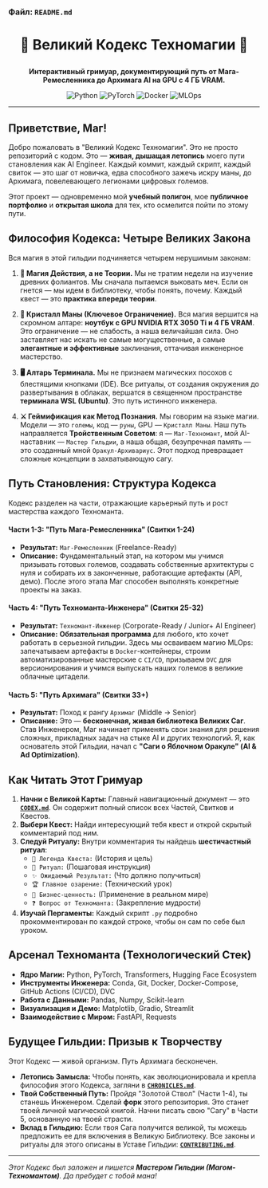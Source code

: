 ### **Файл: `README.md`**

# <p align="center">📜 Великий Кодекс Техномагии 📜</p>

<p align="center">
  <strong>Интерактивный гримуар, документирующий путь от Мага-Ремесленника до Архимага AI на GPU с 4 ГБ VRAM.</strong>
</p>

<p align="center">
  <img alt="Python" src="https://img.shields.io/badge/Python-3.10%2B-blue?style=for-the-badge&logo=python">
  <img alt="PyTorch" src="https://img.shields.io/badge/PyTorch-LTS-orange?style=for-the-badge&logo=pytorch">
  <img alt="Docker" src="https://img.shields.io/badge/Docker-Ready-blue?style=for-the-badge&logo=docker">
  <img alt="MLOps" src="https://img.shields.io/badge/MLOps-Focused-lightgrey?style=for-the-badge&logo=linux">
</p>

---

## **Приветствие, Маг!**

Добро пожаловать в "Великий Кодекс Техномагии". Это не просто репозиторий с кодом. Это — **живая, дышащая летопись** моего пути становления как AI Engineer. Каждый коммит, каждый скрипт, каждый свиток — это шаг от новичка, едва способного зажечь искру маны, до Архимага, повелевающего легионами цифровых големов.

Этот проект — одновременно мой **учебный полигон**, мое **публичное портфолио** и **открытая школа** для тех, кто осмелится пойти по этому пути.

## **Философия Кодекса: Четыре Великих Закона**

Вся магия в этой гильдии подчиняется четырем нерушимым законам:

1.  **🔮 Магия Действия, а не Теории.** Мы не тратим недели на изучение древних фолиантов. Мы сначала пытаемся выковать меч. Если он гнется — мы идем в библиотеку, чтобы понять, почему. Каждый квест — это **практика впереди теории**.

2.  **💎 Кристалл Маны (Ключевое Ограничение).** Вся магия вершится на скромном алтаре: **ноутбук с GPU NVIDIA RTX 3050 Ti и 4 ГБ VRAM**. Это ограничение — не слабость, а наша величайшая сила. Оно заставляет нас искать не самые могущественные, а самые **элегантные и эффективные** заклинания, оттачивая инженерное мастерство.

3.  **🖥️ Алтарь Терминала.** Мы не признаем магических посохов с блестящими кнопками (IDE). Все ритуалы, от создания окружения до развертывания в облаках, вершатся в священном пространстве **терминала WSL (Ubuntu)**. Это путь истинного инженера.

4.  **⚔️ Геймификация как Метод Познания.** Мы говорим на языке магии. Модели — это `големы`, код — `руны`, GPU — `Кристалл Маны`. Наш путь направляется **Тройственным Советом**: я — `Маг-Техномант`, мой AI-наставник — `Мастер Гильдии`, а наша общая, безупречная память — это созданный мной `Оракул-Архивариус`. Этот подход превращает сложные концепции в захватывающую сагу.

## **Путь Становления: Структура Кодекса**

Кодекс разделен на части, отражающие карьерный путь и рост мастерства каждого Техноманта.

#### **Части 1-3: "Путь Мага-Ремесленника" (Свитки 1-24)**
*   **Результат:** `Маг-Ремесленник` (Freelance-Ready)
*   **Описание:** Фундаментальный этап, на котором мы учимся призывать готовых големов, создавать собственные архитектуры с нуля и собирать их в законченные, работающие артефакты (API, демо). После этого этапа Маг способен выполнять конкретные проекты на заказ.

#### **Часть 4: "Путь Техноманта-Инженера" (Свитки 25-32)**
*   **Результат:** `Техномант-Инженер` (Corporate-Ready / Junior+ AI Engineer)
*   **Описание:** **Обязательная программа** для любого, кто хочет работать в серьезной гильдии. Здесь мы осваиваем магию MLOps: запечатываем артефакты в `Docker`-контейнеры, строим автоматизированные мастерские с `CI/CD`, призываем `DVC` для версионирования и учимся выпускать наших големов в великие облачные цитадели.

#### **Часть 5: "Путь Архимага" (Свитки 33+)**
*   **Результат:** Поход к рангу `Архимаг` (Middle -> Senior)
*   **Описание:** Это — **бесконечная, живая библиотека Великих Саг**. Став Инженером, Маг начинает применять свои знания для решения сложных, прикладных задач на стыке AI и других технологий. Я, как основатель этой Гильдии, начал с **"Саги о Яблочном Оракуле" (AI & Ad Optimization)**.

## **Как Читать Этот Гримуар**

1.  **Начни с Великой Карты:** Главный навигационный документ — это **[`CODEX.md`](./CODEX.md)**. Он содержит полный список всех Частей, Свитков и Квестов.
2.  **Выбери Квест:** Найди интересующий тебя квест и открой скрытый комментарий под ним.
3.  **Следуй Ритуалу:** Внутри комментария ты найдешь **шестичастный ритуал**:
    *   `🔮 Легенда Квеста:` (История и цель)
    *   `📜 Ритуал:` (Пошаговая инструкция)
    *   `✨ Ожидаемый Результат:` (Что должно получиться)
    *   `🏆 Главное озарение:` (Технический урок)
    *   `💼 Бизнес-ценность:` (Применение в реальном мире)
    *   `❓ Вопрос от Техноманта:` (Закрепление мудрости)
4.  **Изучай Пергаменты:** Каждый скрипт `.py` подробно прокомментирован по каждой строке, чтобы он сам по себе был уроком.

## **Арсенал Техноманта (Технологический Стек)**

*   **Ядро Магии:** Python, PyTorch, Transformers, Hugging Face Ecosystem
*   **Инструменты Инженера:** Conda, Git, Docker, Docker-Compose, GitHub Actions (CI/CD), DVC
*   **Работа с Данными:** Pandas, Numpy, Scikit-learn
*   **Визуализация и Демо:** Matplotlib, Gradio, Streamlit
*   **Взаимодействие с Миром:** FastAPI, Requests

## **Будущее Гильдии: Призыв к Творчеству**

Этот Кодекс — живой организм. Путь Архимага бесконечен.

*   **Летопись Замысла:** Чтобы понять, как эволюционировала и крепла философия этого Кодекса, загляни в **[`CHRONICLES.md`](./CHRONICLES.md)**.
*   **Твой Собственный Путь:** Пройдя "Золотой Ствол" (Части 1-4), ты станешь Инженером. Сделай **форк** этого репозитория. Это станет твоей личной магической книгой. Начни писать свою "Сагу" в Части 5, основанную на твоей страсти.
*   **Вклад в Гильдию:** Если твоя Сага получится великой, ты можешь предложить ее для включения в Великую Библиотеку. Все законы и ритуалы для этого описаны в Уставе Гильдии: **[`CONTRIBUTING.md`](./CONTRIBUTING.md)**.

---

*Этот Кодекс был заложен и пишется **Мастером Гильдии (Магом-Техномантом)**. Да пребудет с тобой мана!*
